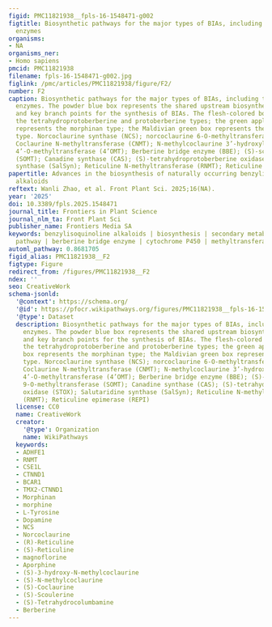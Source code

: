 ```yaml
---
figid: PMC11821938__fpls-16-1548471-g002
figtitle: Biosynthetic pathways for the major types of BIAs, including the associated
  enzymes
organisms:
- NA
organisms_ner:
- Homo sapiens
pmcid: PMC11821938
filename: fpls-16-1548471-g002.jpg
figlink: /pmc/articles/PMC11821938/figure/F2/
number: F2
caption: Biosynthetic pathways for the major types of BIAs, including the associated
  enzymes. The powder blue box represents the shared upstream biosynthetic pathway
  and key branch points for the synthesis of BIAs. The flesh-colored box represents
  the tetrahydroprotoberberine and protoberberine types; the green apple-colored box
  represents the morphinan type; the Maldivian green box represents the aporphine
  type. Norcoclaurine synthase (NCS); norcoclaurine 6-O-methyltransferase (6OMT);
  Coclaurine N-methyltransferase (CNMT); N-methylcoclaurine 3’-hydroxylase (NMCH);
  4’-O-methyltransferase (4’OMT); Berberine bridge enzyme (BBE); (S)-scoulerine 9-O-methyltransferase
  (SOMT); Canadine synthase (CAS); (S)-tetrahydroprotoberberine oxidase (STOX); Salutaridine
  synthase (SalSyn); Reticuline N-methyltransferase (RNMT); Reticuline epimerase (REPI)
papertitle: Advances in the biosynthesis of naturally occurring benzylisoquinoline
  alkaloids
reftext: Wanli Zhao, et al. Front Plant Sci. 2025;16(NA).
year: '2025'
doi: 10.3389/fpls.2025.1548471
journal_title: Frontiers in Plant Science
journal_nlm_ta: Front Plant Sci
publisher_name: Frontiers Media SA
keywords: benzylisoquinoline alkaloids | biosynthesis | secondary metabolite | biosynthetic
  pathway | berberine bridge enzyme | cytochrome P450 | methyltransferase
automl_pathway: 0.8681705
figid_alias: PMC11821938__F2
figtype: Figure
redirect_from: /figures/PMC11821938__F2
ndex: ''
seo: CreativeWork
schema-jsonld:
  '@context': https://schema.org/
  '@id': https://pfocr.wikipathways.org/figures/PMC11821938__fpls-16-1548471-g002.html
  '@type': Dataset
  description: Biosynthetic pathways for the major types of BIAs, including the associated
    enzymes. The powder blue box represents the shared upstream biosynthetic pathway
    and key branch points for the synthesis of BIAs. The flesh-colored box represents
    the tetrahydroprotoberberine and protoberberine types; the green apple-colored
    box represents the morphinan type; the Maldivian green box represents the aporphine
    type. Norcoclaurine synthase (NCS); norcoclaurine 6-O-methyltransferase (6OMT);
    Coclaurine N-methyltransferase (CNMT); N-methylcoclaurine 3’-hydroxylase (NMCH);
    4’-O-methyltransferase (4’OMT); Berberine bridge enzyme (BBE); (S)-scoulerine
    9-O-methyltransferase (SOMT); Canadine synthase (CAS); (S)-tetrahydroprotoberberine
    oxidase (STOX); Salutaridine synthase (SalSyn); Reticuline N-methyltransferase
    (RNMT); Reticuline epimerase (REPI)
  license: CC0
  name: CreativeWork
  creator:
    '@type': Organization
    name: WikiPathways
  keywords:
  - ADHFE1
  - RNMT
  - CSE1L
  - CTNND1
  - BCAR1
  - TMX2-CTNND1
  - Morphinan
  - morphine
  - L-Tyrosine
  - Dopamine
  - NCS
  - Norcoclaurine
  - (R)-Reticuline
  - (S)-Reticuline
  - magnoflorine
  - Aporphine
  - (S)-3-hydroxy-N-methylcoclaurine
  - (S)-N-methylcoclaurine
  - (S)-Coclaurine
  - (S)-Scoulerine
  - (S)-Tetrahydrocolumbamine
  - Berberine
---
```

